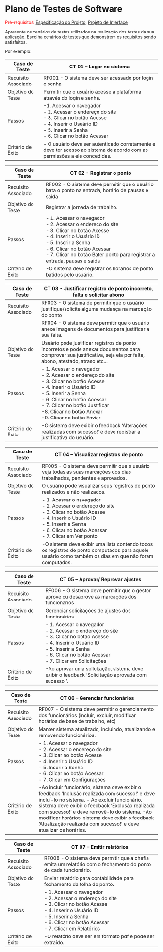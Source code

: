 # Plano de Testes de Software

<span style="color:red">Pré-requisitos: <a href="2-Especificação do Projeto.md"> Especificação do Projeto</a></span>, <a href="3-Projeto de Interface.md"> Projeto de Interface</a>

Apresente os cenários de testes utilizados na realização dos testes da sua aplicação. Escolha cenários de testes que demonstrem os requisitos sendo satisfeitos.


Por exemplo:
 
| **Caso de Teste** 	|CT 01 – Logar no sistema|
|-------	| ----------------	|
|	Requisito Associado 	| RF001 - O sistema deve ser acessado por login e senha |
| Objetivo do Teste 	| Permitir que o usuário acesse a plataforma através do login e senha. |
| Passos 	| -1.	Acessar o navegador <br> - 2.	Acessar o endereço do site <br> - 3.	Clicar no botão Acesse <br> - 4.	Inserir o Usuário ID <br> - 5.	Inserir a Senha <br> - 	6.	Clicar no botão Acessar |
|Critério de Êxito | - O usuário deve ser autenticado corretamente e deve ter acesso ao sistema de acordo com as permissões a ele concedidas. |


| **Caso de Teste** 	|**CT 02 - Registrar o ponto**	|
|-------| -----------------|
|Requisito Associado | RF002 - O sistema deve permitir que o usuário bata o ponto na entrada, horário de pausas e saída |
| Objetivo do Teste 	| Registrar a jornada de trabalho. |
| Passos 	| - 1.	Acessar o navegador <br> - 2.	Acessar o endereço do site <br> - 3.	Clicar no botão Acesse <br> - 4.	Inserir o Usuário ID <br> - 5.	Inserir a Senha <br> - 6.	Clicar no botão Acessar <br>- 7.	Clicar no botão Bater ponto para registrar a entrada, pausas e saída |
|Critério de Êxito | -O sistema deve registrar os horários de ponto batidos pelo usuário. |


| **Caso de Teste** 	| **CT 03 - Justificar registro de ponto incorreto, falta e solicitar abono**	|
|-------| -----------------|
|Requisito Associado | RF003 - O sistema de permitir que o usuário justifique/solicite alguma mudança na marcação do ponto
||RF004 - O sistema deve permitir que o usuário anexe imagens de documentos para justificar a sua falta.|
| Objetivo do Teste 	| Usuário pode justificar registros de ponto incorretos e pode anexar documentos para comprovar sua justificativa, seja ela por falta, abono, atestado, atraso etc... |
| Passos 	| - 1.	Acessar o navegador <br> - 2.	Acessar o endereço do site <br> - 3.	Clicar no botão Acesse <br> - 4.	Inserir o Usuário ID <br> - 5.	Inserir a Senha <br> - 6.	Clicar no botão Acessar <br> - 7.	Clicar no botão Justificar <br> -8.	Clicar no botão Anexar <br> -9.	Clicar no botão Enviar|
|Critério de Êxito | -O sistema deve exibir o feedback ‘Alterações realizadas com sucesso!’ e deve registrar a justificativa do usuário.|


| **Caso de Teste** | **CT 04 – Visualizar registros de ponto**	|
|-------| -----------------|
|Requisito Associado |RF005 - O sistema deve permitir que o usuário veja todas as suas marcações dos dias trabalhados, pendentes e aprovados.|
| Objetivo do Teste 	| O usuário pode visualizar seus registros de ponto realizados e não realizados. |
| Passos 	| - 1.	Acessar o navegador <br> - 2.	Acessar o endereço do site <br> - 3.	Clicar no botão Acesse <br> - 4.	Inserir o Usuário ID <br> - 5.	Inserir a Senha <br> - 6.	Clicar no botão Acessar <br> - 7.		Clicar em Ver ponto|
|Critério de Êxito | -O sistema deve exibir uma lista contendo todos os registros de ponto computados para aquele usuário como também os dias em que não foram computados.|


| **Caso de Teste** 	| **CT 05 – Aprovar/ Reprovar ajustes**	|
|-------| -----------------|
|Requisito Associado |RF006 - O sistema deve permitir que o gestor aprove ou desaprove as marcações dos funcionários|
| Objetivo do Teste 	| Gerenciar solicitações de ajustes dos funcionários. |
| Passos 	| - 1.	Acessar o navegador <br> - 2.	Acessar o endereço do site <br> - 3.	Clicar no botão Acesse <br> - 4.	Inserir o Usuário ID <br> - 5.	Inserir a Senha <br> - 6.	Clicar no botão Acessar <br>- 7.	Clicar em Solicitações|
|Critério de Êxito | -Ao aprovar uma solicitação, sistema deve exibir o feedback ‘Solicitação aprovada com sucesso!’.|


| **Caso de Teste** 	| **CT 06 – Gerenciar funcionários** |
|-------| -----------------|
|Requisito Associado |RF007 - O sistema deve permitir o gerenciamento dos funcionários (incluir, excluir, modificar horários de base de trabalho, etc)|
| Objetivo do Teste 	| Manter sistema atualizado, incluindo, atualizando e removendo funcionários. |
| Passos 	| - 1.	Acessar o navegador <br> - 2.	Acessar o endereço do site <br> - 3.	Clicar no botão Acesse <br> - 4.	Inserir o Usuário ID <br> - 5.	Inserir a Senha <br> - 6.	Clicar no botão Acessar <br> - 7.	Clicar em Configurações |
|Critério de Êxito | -Ao incluir funcionário, sistema deve exibir o feedback ‘Inclusão realizada com sucesso!’ e deve incluí-lo no sistema. - Ao excluir funcionário, sistema deve exibir o feedback ‘Exclusão realizada com sucesso!’ e deve removê-lo do sistema. -Ao modificar horários, sistema deve exibir o feedback ‘Atualização realizada com sucesso!’ e deve atualizar os horários.|


| **Caso de Teste** 	| **CT 07 – Emitir relatórios** |
|-------| -----------------|
|Requisito Associado |RF008 - O sistema deve permitir que a chefia emita um relatório com o fechamento do ponto de cada funcionário.|
| Objetivo do Teste 	| Enviar relatório para contabilidade para fechamento da folha do ponto. |
| Passos 	| - 1.	Acessar o navegador <br> - 2.	Acessar o endereço do site <br> - 3.	Clicar no botão Acesse <br> - 4.	Inserir o Usuário ID <br> - 5.	Inserir a Senha <br> - 6.	Clicar no botão Acessar <br>- 7.	Clicar em Relatórios |
|Critério de Êxito | -O relatório deve ser em formato pdf e  pode ser extraído.|
